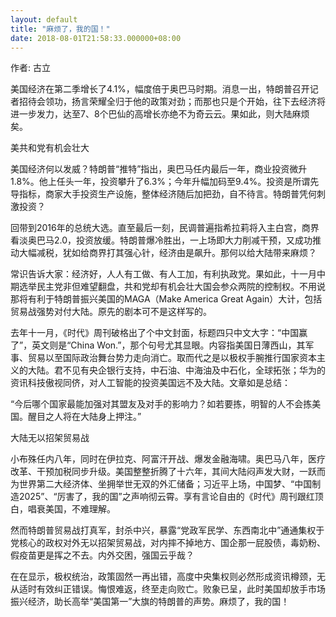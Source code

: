 ```yaml
---
layout: default
title: "麻烦了，我的国！"
date: 2018-08-01T21:58:33.000000+08:00
---
```


作者: 古立

美国经济在第二季增长了4.1%，幅度倍于奥巴马时期。消息一出，特朗普召开记者招待会领功，扬言荣耀全归于他的政策对劲；而那也只是个开始，往下去经济将进一步发力，达至7、8个巴仙的高增长亦绝不为奇云云。果如此，则大陆麻烦矣。

美共和党有机会壮大

美国经济何以发威？特朗普“推特”指出，奥巴马任内最后一年，商业投资微升1.8%。他上任头一年，投资攀升了6.3%；今年升幅加码至9.4%。投资是所谓先导指标，商家大手投资生产设施，整体经济随后加把劲，自不待言。特朗普凭何刺激投资？

回带到2016年的总统大选。直至最后一刻，民调普遍指希拉莉将入主白宫，商界看淡奥巴马2.0，投资放缓。特朗普爆冷胜出，一上场即大力削减干预，又成功推动大幅减税，犹如给商界打其强心针，经济由是飙升。那何以给大陆带来麻烦？

常识告诉大家：经济好，人人有工做、有人工加，有利执政党。果如此，十一月中期选举民主党非但难望翻盘，共和党却有机会壮大国会参众两院的控制权。不用说那将有利于特朗普振兴美国的MAGA（Make America Great Again）大计，包括贸易战强势对付大陆。原先的剧本可不是这样写的。

去年十一月，《时代》周刊破格出了个中文封面，标题四只中文大字：“中国赢了”，英文则是“China Won.”，那个句号尤其显眼。内容指美国日薄西山，其军事、贸易以至国际政治舞台势力走向消亡。取而代之是以极权手腕推行国家资本主义的大陆。君不见有央企银行支持，中石油、中海油及中石化，全球拓张；华为的资讯科技傲视同侪，对人工智能的投资美国远不及大陆。文章如是总结：

“今后哪个国家最能加强对其盟友及对手的影响力？如若要拣，明智的人不会拣美国。醒目之人将在大陆身上押注。”

大陆无以招架贸易战

小布殊任内八年，同时在伊拉克、阿富汗开战、爆发金融海啸。奥巴马八年，医疗改革、干预加税同步升级。美国整整折腾了十六年，其间大陆闷声发大财，一跃而为世界第二大经济体、坐拥举世无双的外汇储备；习近平上场，中国梦、“中国制造2025”、“厉害了，我的国”之声响彻云霄。享有言论自由的《时代》周刊跟红顶白，唱衰美国，不难理解。

然而特朗普贸易战打真军，封杀中兴，暴露“党政军民学、东西南北中”通通集权于党核心的政权对外无以招架贸易战，对内摔不掉地方、国企那一屁股债，毒奶粉、假疫苗更是挥之不去。内外交困，强国云乎哉？

在在显示，极权统治，政策固然一再出错，高度中央集权则必然形成资讯樽颈，无从适时有效纠正错误。悔恨难返，终至走向败亡。败象已呈，此时美国却放手市场振兴经济，助长高举“美国第一”大旗的特朗普的声势。麻烦了，我的国！

